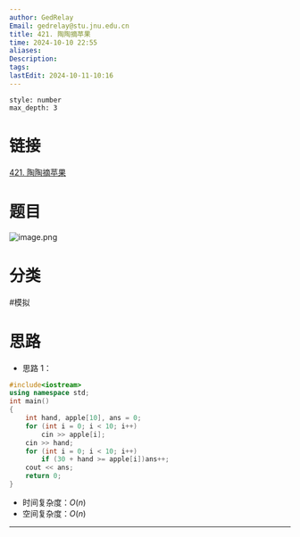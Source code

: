 ```yaml
---
author: GedRelay
Email: gedrelay@stu.jnu.edu.cn
title: 421. 陶陶摘苹果
time: 2024-10-10 22:55
aliases: 
Description: 
tags: 
lastEdit: 2024-10-11-10:16
---
```


```toc
style: number
max_depth: 3
```

# 链接
[421. 陶陶摘苹果](https://www.acwing.com/problem/content/423/) 

# 题目
![image.png](https://ged-pic-bed.oss-cn-guangzhou.aliyuncs.com/img/202410102255771.png)


# 分类
#模拟 

# 思路
- 思路 1：


```cpp
#include<iostream>
using namespace std;
int main()
{
	int hand, apple[10], ans = 0;
	for (int i = 0; i < 10; i++)
		cin >> apple[i];
	cin >> hand;
	for (int i = 0; i < 10; i++)
		if (30 + hand >= apple[i])ans++;
	cout << ans;
	return 0;
}
```


- 时间复杂度：${O\left( n \right)  }$ 
- 空间复杂度：${O\left( n \right)  }$ 


---

